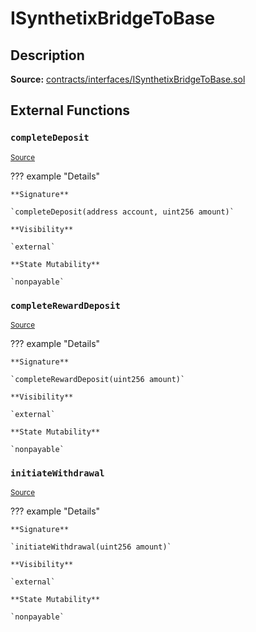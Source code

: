 # ISynthetixBridgeToBase

## Description

**Source:** [contracts/interfaces/ISynthetixBridgeToBase.sol](https://github.com/Synthetixio/synthetix/tree/v2.35.3/contracts/interfaces/ISynthetixBridgeToBase.sol)

## External Functions

### `completeDeposit`

<sub>[Source](https://github.com/Synthetixio/synthetix/tree/v2.35.3/contracts/interfaces/ISynthetixBridgeToBase.sol#L9)</sub>

??? example "Details"

    **Signature**

    `completeDeposit(address account, uint256 amount)`

    **Visibility**

    `external`

    **State Mutability**

    `nonpayable`

### `completeRewardDeposit`

<sub>[Source](https://github.com/Synthetixio/synthetix/tree/v2.35.3/contracts/interfaces/ISynthetixBridgeToBase.sol#L12)</sub>

??? example "Details"

    **Signature**

    `completeRewardDeposit(uint256 amount)`

    **Visibility**

    `external`

    **State Mutability**

    `nonpayable`

### `initiateWithdrawal`

<sub>[Source](https://github.com/Synthetixio/synthetix/tree/v2.35.3/contracts/interfaces/ISynthetixBridgeToBase.sol#L6)</sub>

??? example "Details"

    **Signature**

    `initiateWithdrawal(uint256 amount)`

    **Visibility**

    `external`

    **State Mutability**

    `nonpayable`
